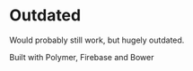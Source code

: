 # Outdated

Would probably still work, but hugely outdated.

Built with Polymer, Firebase and Bower
